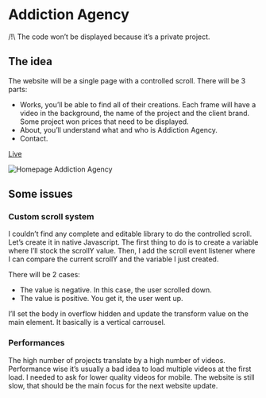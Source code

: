 # Addiction Agency

/!\ The code won’t be displayed because it’s a private project.

## The idea

The website will be a single page with a controlled scroll. There will be 3 parts:

- Works, you’ll be able to find all of their creations. Each frame will have a video in the background, the name of the project and the client brand. Some project won prices that need to be displayed.
- About, you’ll understand what and who is Addiction Agency.
- Contact.

[Live](https://www.addiction-agency.com/)

![Homepage Addiction Agency](https://juq1maqrjs.ufs.sh/f/r1m4dnkvsK4QVQdoEFbODc6AFL2QrJse1TYB7lZEUChMkiSI)

## Some issues

### Custom scroll system

I couldn’t find any complete and editable library to do the controlled scroll. Let’s create it in native Javascript. The first thing to do is to create a variable where I’ll stock the scrollY value. Then, I add the scroll event listener where I can compare the current scrollY and the variable I just created.

There will be 2 cases:

- The value is negative. In this case, the user scrolled down.
- The value is positive. You get it, the user went up.

I’ll set the body in overflow hidden and update the transform value on the main element. It basically is a vertical carrousel.

### Performances

The high number of projects translate by a high number of videos. Performance wise it’s usually a bad idea to load multiple videos at the first load. I needed to ask for lower quality videos for mobile. The website is still slow, that should be the main focus for the next website update.
